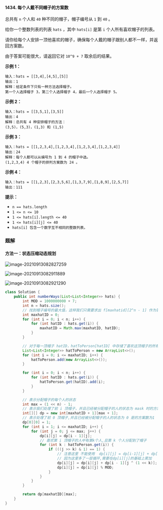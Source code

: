 #### 1434. 每个人戴不同帽子的方案数

总共有 `n` 个人和 `40` 种不同的帽子，帽子编号从 `1` 到 `40` 。

给你一个整数列表的列表 `hats` ，其中 `hats[i]` 是第 `i` 个人所有喜欢帽子的列表。

请你给每个人安排一顶他喜欢的帽子，确保每个人戴的帽子跟别人都不一样，并返回方案数。

由于答案可能很大，请返回它对 `10^9 + 7` 取余后的结果。

 **示例 1：**

```shell
输入：hats = [[3,4],[4,5],[5]]
输出：1
解释：给定条件下只有一种方法选择帽子。
第一个人选择帽子 3，第二个人选择帽子 4，最后一个人选择帽子 5。
```

**示例 2：**

```shell
输入：hats = [[3,5,1],[3,5]]
输出：4
解释：总共有 4 种安排帽子的方法：
(3,5)，(5,3)，(1,3) 和 (1,5)
```

**示例 3：**

```shell
输入：hats = [[1,2,3,4],[1,2,3,4],[1,2,3,4],[1,2,3,4]]
输出：24
解释：每个人都可以从编号为 1 到 4 的帽子中选。
(1,2,3,4) 4 个帽子的排列方案数为 24 。
```

**示例 4：**

```shell
输入：hats = [[1,2,3],[2,3,5,6],[1,3,7,9],[1,8,9],[2,5,7]]
输出：111
```

**提示：**

* `n == hats.length`
* `1 <= n <= 10`
* `1 <= hats[i].length <= 40`
* `1 <= hats[i][j] <= 40`
* `hats[i] 包含一个数字互不相同的整数列表。`

### 题解

#### 方法一：状态压缩动态规划

![image-20210913082827259](http://gitlab.wsh-study.com/xp-study/LeeteCode/blob/master/状态压缩/images/每个人戴不同帽子的方案数/1.jpg)

![image-20210913082911889](http://gitlab.wsh-study.com/xp-study/LeeteCode/blob/master/状态压缩/images/每个人戴不同帽子的方案数/2.jpg)

![image-20210913082921290](http://gitlab.wsh-study.com/xp-study/LeeteCode/blob/master/状态压缩/images/每个人戴不同帽子的方案数/3.jpg)

```java
class Solution {
    public int numberWays(List<List<Integer>> hats) {
        int MOD = 1000000000 + 7;
        int n = hats.size();
        // 找到帽子编号的最大值，这样我们只需要求出 f[maxhatid][2^n - 1] 作为答案
        int maxhatID = 0;
        for (int i = 0; i < n; i++) {
            for (int hatID : hats.get(i)) {
                maxhatID = Math.max(maxhatID, hatID);
            }
        }

        // 对于每一顶帽子 hatID，hatToPerson[hatID] 中存储了喜欢这顶帽子的所有人，方便进行动态规划
        List<List<Integer>> hatToPerson = new ArrayList<>();
        for (int i = 0; i <= maxhatID; i++) {
            hatToPerson.add(new ArrayList<>());
        }

        for (int i = 0; i < n; i++) {
            for (int hatID : hats.get(i)) {
                hatToPerson.get(hatID).add(i);
            }
        }

        // 表示分配帽子的每个人的状态
        int max = (1 << n) - 1;
        // 表示我们处理了前 i 顶帽子，并且已经被分配帽子的人的状态为 mask 时的方案数
        int[][] dp = new int[maxhatID + 1][max + 1];
        // 表示处理了前 0 顶帽子,并且已经被分配帽子的人的状态为 0 是的方案数为1
        dp[0][0] = 1;
        for (int i = 1; i <= maxhatID; i++) {
            for (int j = 0; j <= max; j++) {
                dp[i][j] = dp[i - 1][j];
                // 喜欢第 i 顶帽子的人中有第k个人,且第 k 个人分配到了帽子
                for (int k : hatToPerson.get(i)) {
                    if (((j >> k) & 1) == 1) {
                        // 注意这里 不能使用  dp[i][j] = dp[i-1][j] + dp[i - 1][j ^ (1 << k)];
                        // 因为这里多了一层循环,需要在dp[i][j]的基础上累加
                        dp[i][j] = dp[i][j] + dp[i - 1][j ^ (1 << k)];
                        dp[i][j] = dp[i][j] % MOD;
                    }
                }
            }
        }

        return dp[maxhatID][max];
    }
}
```

